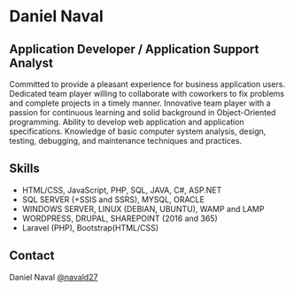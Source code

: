 # Daniel Naval

## Application Developer / Application Support Analyst

Committed to provide a pleasant experience for business application users. Dedicated team player willing to collaborate with coworkers to fix problems and complete projects in a timely manner. Innovative team player with a passion for continuous learning and solid background in Object-Oriented programming. Ability to develop web application and application specifications. Knowledge of basic computer system analysis, design, testing, debugging, and maintenance techniques and practices.

## Skills

* HTML/CSS, JavaScript, PHP, SQL, JAVA, C#, ASP.NET
* SQL SERVER (+SSIS and SSRS), MYSQL, ORACLE 
* WINDOWS SERVER, LINUX (DEBIAN, UBUNTU), WAMP and LAMP
* WORDPRESS, DRUPAL, SHAREPOINT (2016 and 365) 
* Laravel (PHP), Bootstrap(HTML/CSS)

## Contact

Daniel Naval 
[@navald27](https://twitter.com/navald27)
